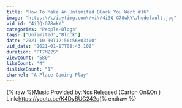 ```yaml
---
title: "How To Make An Unlimited Block You Want #16"
image: "https:\/\/i.ytimg.com\/vi\/4i3Q-G78wkY\/hqdefault.jpg"
vid_id: "4i3Q-G78wkY"
categories: "People-Blogs"
tags: ["Unlimited","Block"]
date: "2021-10-30T12:56:56+03:00"
vid_date: "2021-01-17T08:43:10Z"
duration: "PT7M22S"
viewcount: "580"
likeCount: "4"
dislikeCount: "1"
channel: "A Place Gaming Play"
---
```

{% raw %}Music Provided by:Ncs Released (Carton On&amp;On ) <br />Link:<a rel="nofollow" target="blank" href="https://youtu.be/K4DyBUG242c">https://youtu.be/K4DyBUG242c</a>{% endraw %}
